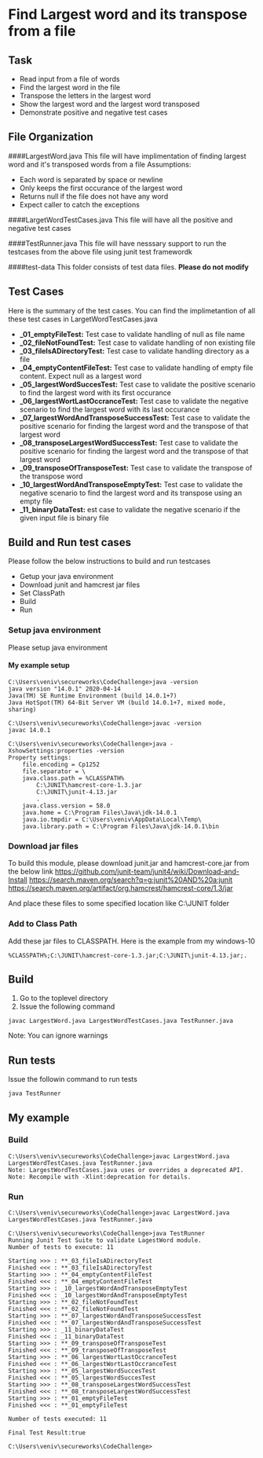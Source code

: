 # Find Largest word and its transpose from a file

## Task
 - Read input from a file of words
 - Find the largest word in the file
 - Transpose the letters in the largest word
 - Show the largest word and the largest word transposed
 - Demonstrate positive and negative test cases

## File Organization

####LargestWord.java
This file will have implimentation of finding largest word and it's transposed words from a file
Assumptions:
- Each word is separated by space or newline
- Only keeps the first occurance of the largest word
- Returns null if the file does not have any word
- Expect caller to catch the exceptions

####LargetWordTestCases.java
This file will have all the positive and negative test cases

####TestRunner.java
This file will have nesssary support to run the testcases from the above file using junit test framewordk

####test-data
This folder consists of test data files. **Please do not modify**

## Test Cases
Here is the summary of the test cases. You can find the implimetantion of all these test cases in LargetWordTestCases.java

- **_01_emptyFileTest:** Test case to validate handling of null as file name
- **_02_fileNotFoundTest:** Test case to validate handling of non existing file
- **_03_fileIsADirectoryTest:** Test case to validate handling directory as a file
- **_04_emptyContentFileTest:**  Test case to validate handling of empty file content. Expect null as a largest word
- **_05_largestWordSuccesTest:** Test case to validate the positive scenario to find the largest word with its first occurance
- **_06_largestWortLastOccranceTest:** Test case to validate the negative scenario to find the largest word with its last occurance
- **_07_largestWordAndTransposeSuccessTest:** Test case to validate the positive scenario for finding the largest word and the transpose of that largest word
- **_08_transposeLargestWordSuccessTest:** Test case to validate the positive scenario for finding the largest word and the transpose of that largest word
- **_09_transposeOfTransposeTest:** Test case to validate the transpose of the transpose word
- **_10_largestWordAndTransposeEmptyTest:** Test case to validate the negative scenario to find the largest word and its transpose using an empty file
- **_11_binaryDataTest:** est case to validate the negative scenario if the given input file is binary file

## Build and Run test cases
Please follow the below instructions to build and run testcases
- Getup your java environment
- Download junit and hamcrest jar files
- Set ClassPath
- Build
- Run

### Setup java environment
Please setup java environment

#### My example setup
```
C:\Users\veniv\secureworks\CodeChallenge>java -version
java version "14.0.1" 2020-04-14
Java(TM) SE Runtime Environment (build 14.0.1+7)
Java HotSpot(TM) 64-Bit Server VM (build 14.0.1+7, mixed mode, sharing)

C:\Users\veniv\secureworks\CodeChallenge>javac -version
javac 14.0.1

C:\Users\veniv\secureworks\CodeChallenge>java -XshowSettings:properties -version
Property settings:
    file.encoding = Cp1252
    file.separator = \
    java.class.path = %CLASSPATH%
        C:\JUNIT\hamcrest-core-1.3.jar
        C:\JUNIT\junit-4.13.jar
        .
    java.class.version = 58.0
    java.home = C:\Program Files\Java\jdk-14.0.1
    java.io.tmpdir = C:\Users\veniv\AppData\Local\Temp\
    java.library.path = C:\Program Files\Java\jdk-14.0.1\bin
```

### Download jar files
To build this module, please download junit.jar and hamcrest-core.jar from the below link
https://github.com/junit-team/junit4/wiki/Download-and-Install
https://search.maven.org/search?q=g:junit%20AND%20a:junit
https://search.maven.org/artifact/org.hamcrest/hamcrest-core/1.3/jar

And place these files to some specified location like C:\JUNIT folder

### Add to Class Path
Add these jar files to CLASSPATH.
Here is the example from my windows-10
```
%CLASSPATH%;C:\JUNIT\hamcrest-core-1.3.jar;C:\JUNIT\junit-4.13.jar;.
```

## Build
1. Go to the toplevel directory
2. Issue the following command

```
javac LargestWord.java LargestWordTestCases.java TestRunner.java
```
Note: You can ignore warnings

## Run tests
Issue the followin command to run tests
```
java TestRunner
```

## My example
### Build
```
C:\Users\veniv\secureworks\CodeChallenge>javac LargestWord.java LargestWordTestCases.java TestRunner.java
Note: LargestWordTestCases.java uses or overrides a deprecated API.
Note: Recompile with -Xlint:deprecation for details.
```
### Run
```
C:\Users\veniv\secureworks\CodeChallenge>javac LargestWord.java LargestWordTestCases.java TestRunner.java

C:\Users\veniv\secureworks\CodeChallenge>java TestRunner
Running Junit Test Suite to validate LagestWord module.
Number of tests to execute: 11

Starting >>> : **_03_fileIsADirectoryTest
Finished <<< : **_03_fileIsADirectoryTest
Starting >>> : **_04_emptyContentFileTest
Finished <<< : **_04_emptyContentFileTest
Starting >>> : _10_largestWordAndTransposeEmptyTest
Finished <<< : _10_largestWordAndTransposeEmptyTest
Starting >>> : **_02_fileNotFoundTest
Finished <<< : **_02_fileNotFoundTest
Starting >>> : **_07_largestWordAndTransposeSuccessTest
Finished <<< : **_07_largestWordAndTransposeSuccessTest
Starting >>> : _11_binaryDataTest
Finished <<< : _11_binaryDataTest
Starting >>> : **_09_transposeOfTransposeTest
Finished <<< : **_09_transposeOfTransposeTest
Starting >>> : **_06_largestWortLastOccranceTest
Finished <<< : **_06_largestWortLastOccranceTest
Starting >>> : **_05_largestWordSuccesTest
Finished <<< : **_05_largestWordSuccesTest
Starting >>> : **_08_transposeLargestWordSuccessTest
Finished <<< : **_08_transposeLargestWordSuccessTest
Starting >>> : **_01_emptyFileTest
Finished <<< : **_01_emptyFileTest

Number of tests executed: 11

Final Test Result:true

C:\Users\veniv\secureworks\CodeChallenge>
```
